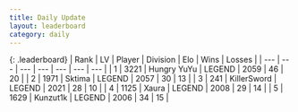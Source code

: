 ```yaml
---
title: Daily Update
layout: leaderboard
category: daily
---
```


{: .leaderboard}
| Rank | LV | Player | Division | Elo | Wins | Losses |
| --- | --- | --- | --- | --- | --- | --- |
| <span data-change="1">1</span> | 3221 | <span title="ID: 164871">Hungry YuYu</span> | LEGEND | <span data-change="98">2059</span> | <span data-change="29">46</span> | <span data-change="11">20</span> |
| <span data-change="-1">2</span> | 1971 | <span title="ID: 353063">Sktima</span> | LEGEND | <span data-change="57">2057</span> | <span data-change="16">30</span> | <span data-change="6">13</span> |
| <span data-change="-">3</span> | 241 | <span title="ID: 654579">KillerSword</span> | LEGEND | <span data-change="-">2021</span> | <span data-change="-">28</span> | <span data-change="-">10</span> |
| <span data-change="6">4</span> | 1125 | <span title="ID: 200908">Xaura</span> | LEGEND | <span data-change="124">2008</span> | <span data-change="26">29</span> | <span data-change="13">14</span> |
| <span data-change="-2">5</span> | 1629 | <span title="ID: 392407">Kunzut1k</span> | LEGEND | <span data-change="46">2006</span> | <span data-change="11">34</span> | <span data-change="5">15</span> |
